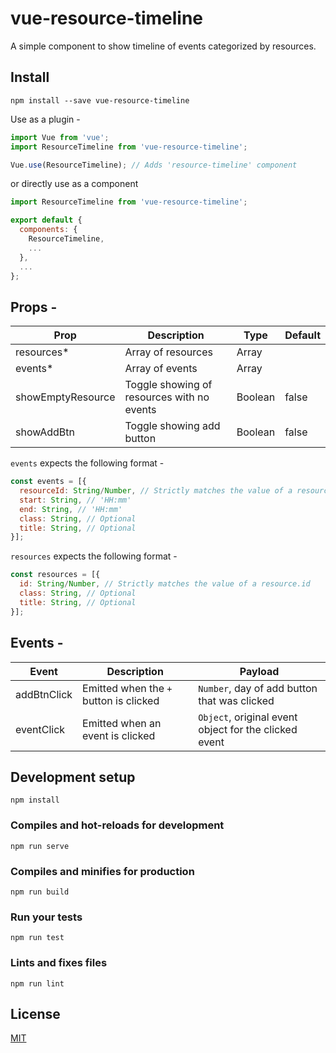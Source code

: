 # vue-resource-timeline

A simple component to show timeline of events categorized by resources.

## Install

```
npm install --save vue-resource-timeline
```

Use as a plugin -

```js
import Vue from 'vue';
import ResourceTimeline from 'vue-resource-timeline';

Vue.use(ResourceTimeline); // Adds 'resource-timeline' component
```

or directly use as a component

```js
import ResourceTimeline from 'vue-resource-timeline';

export default {
  components: {
    ResourceTimeline,
    ...
  },
  ...
};
```

## Props -

| Prop | Description  | Type  | Default |
|------|--------------|-------|---------|
|resources*|Array of resources|Array||
|events*|Array of events|Array||
|showEmptyResource|Toggle showing of resources with no events|Boolean|false|
|showAddBtn|Toggle showing add button|Boolean|false|

`events` expects the following format -
```js
const events = [{
  resourceId: String/Number, // Strictly matches the value of a resource.id
  start: String, // 'HH:mm'
  end: String, // 'HH:mm'
  class: String, // Optional
  title: String, // Optional
}];
```

`resources` expects the following format -
```js
const resources = [{
  id: String/Number, // Strictly matches the value of a resource.id
  class: String, // Optional
  title: String, // Optional
}];
```

## Events -

| Event | Description  | Payload  |
|-------|--------------|----------|
|addBtnClick|Emitted when the `+` button is clicked|`Number`, day of add button that was clicked|
|eventClick|Emitted when an event is clicked|`Object`, original event object for the clicked event|

## Development setup

```
npm install
```

### Compiles and hot-reloads for development
```
npm run serve
```

### Compiles and minifies for production
```
npm run build
```

### Run your tests
```
npm run test
```

### Lints and fixes files
```
npm run lint
```

## License

[MIT](https://github.com/arpit9295/vue-resource-timeline/blob/master/LICENSE.md)
